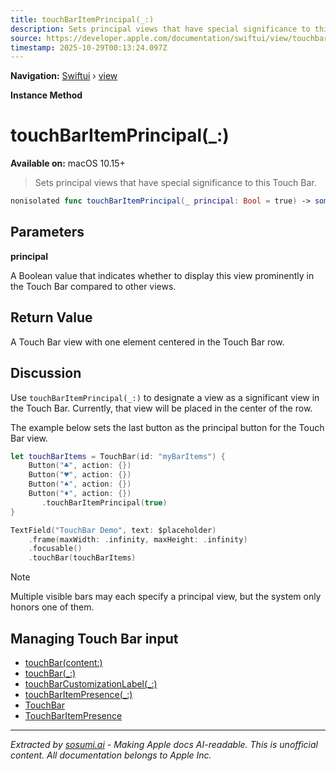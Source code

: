 ```yaml
---
title: touchBarItemPrincipal(_:)
description: Sets principal views that have special significance to this Touch Bar.
source: https://developer.apple.com/documentation/swiftui/view/touchbaritemprincipal(_:)
timestamp: 2025-10-29T00:13:24.097Z
---
```


**Navigation:** [Swiftui](/documentation/swiftui) › [view](/documentation/swiftui/view)

**Instance Method**

# touchBarItemPrincipal(_:)

**Available on:** macOS 10.15+

> Sets principal views that have special significance to this Touch Bar.

```swift
nonisolated func touchBarItemPrincipal(_ principal: Bool = true) -> some View
```

## Parameters

**principal**

A Boolean value that indicates whether to display this view prominently in the Touch Bar compared to other views.



## Return Value

A Touch Bar view with one element centered in the Touch Bar row.

## Discussion

Use `touchBarItemPrincipal(_:)` to designate a view as a significant view in the Touch Bar. Currently, that view will be placed in the center of the row.

The example below sets the last button as the principal button for the Touch Bar view.

```swift
let touchBarItems = TouchBar(id: "myBarItems") {
    Button("♣️", action: {})
    Button("♥️", action: {})
    Button("♠️", action: {})
    Button("♦️", action: {})
       .touchBarItemPrincipal(true)
}

TextField("TouchBar Demo", text: $placeholder)
    .frame(maxWidth: .infinity, maxHeight: .infinity)
    .focusable()
    .touchBar(touchBarItems)
```

> [!NOTE]
> Multiple visible bars may each specify a principal view, but the system only honors one of them.



## Managing Touch Bar input

- [touchBar(content:)](/documentation/swiftui/view/touchbar(content:))
- [touchBar(_:)](/documentation/swiftui/view/touchbar(_:))
- [touchBarCustomizationLabel(_:)](/documentation/swiftui/view/touchbarcustomizationlabel(_:))
- [touchBarItemPresence(_:)](/documentation/swiftui/view/touchbaritempresence(_:))
- [TouchBar](/documentation/swiftui/touchbar)
- [TouchBarItemPresence](/documentation/swiftui/touchbaritempresence)

---

*Extracted by [sosumi.ai](https://sosumi.ai) - Making Apple docs AI-readable.*
*This is unofficial content. All documentation belongs to Apple Inc.*
